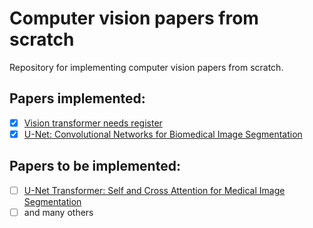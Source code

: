 # Computer vision papers from scratch

Repository for implementing computer vision papers from scratch.

## Papers implemented:

- [x] [Vision transformer needs register](https://arxiv.org/pdf/2309.16588)
- [x] [U-Net: Convolutional Networks for Biomedical Image Segmentation](https://arxiv.org/pdf/1505.04597)

## Papers to be implemented:

- [ ] [U-Net Transformer: Self and Cross Attention for Medical Image Segmentation](https://arxiv.org/pdf/2103.06104)
- [ ] and many others